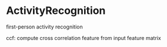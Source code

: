 # ActivityRecognition
first-person activity recognition

ccf: compute cross correlation feature from input feature matrix
